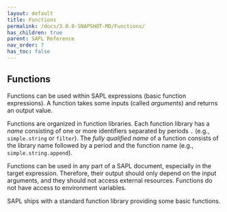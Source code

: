 ```yaml
---
layout: default
title: Functions
permalink: /docs/3.0.0-SNAPSHOT-MD/Functions/
has_children: true
parent: SAPL Reference
nav_order: 7
has_toc: false
---
```


## Functions

Functions can be used within SAPL expressions (basic function expressions). A function takes some inputs (called *arguments*) and returns an output value.

Functions are organized in function libraries. Each function library has a *name* consisting of one or more identifiers separated by periods `.` (e.g., `simple.string` or `filter`). The *fully qualified name* of a function consists of the library name followed by a period and the function name (e.g., `simple.string.append`).

Functions can be used in any part of a SAPL document, especially in the target expression. Therefore, their output should only depend on the input arguments, and they should not access external resources. Functions do not have access to environment variables.

SAPL ships with a standard function library providing some basic functions.